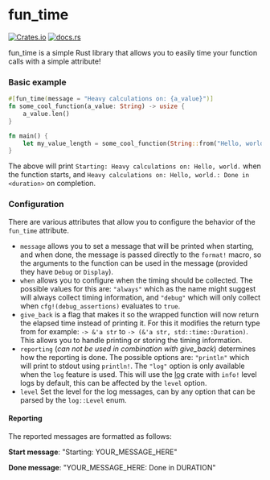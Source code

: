 # fun_time

[![Crates.io](https://img.shields.io/crates/v/fun_time)](https://crates.io/crates/fun_time)
[![docs.rs](https://img.shields.io/docsrs/fun_time)](https://docs.rs/fun_time/0.3.2/fun_time/)

fun_time is a simple Rust library that allows you to easily time your function calls with a simple attribute!

### Basic example

```rust
#[fun_time(message = "Heavy calculations on: {a_value}")]
fn some_cool_function(a_value: String) -> usize {
    a_value.len()
}

fn main() {
    let my_value_length = some_cool_function(String::from("Hello, world."));
}
```

The above will print `Starting: Heavy calculations on: Hello, world.` when the function starts, and `Heavy calculations on: Hello, world.: Done in <duration>` on completion.

### Configuration

There are various attributes that allow you to configure the behavior of the `fun_time` attribute.

- `message` allows you to set a message that will be printed when starting, and when done, the message is passed directly to the `format!` macro, so the arguments to the function can be used in the message (provided they have `Debug` or `Display`).
- `when` allows you to configure when the timing should be collected. The possible values for this are: `"always"` which
  as the name might suggest will always collect timing information, and `"debug"` which will only collect when
  `cfg!(debug_assertions)` evaluates to `true`.
- `give_back` is a flag that makes it so the wrapped function will now return the elapsed time instead of printing it.
  For this it modifies the return type from for example: `-> &'a str` to `-> (&'a str, std::time::Duration)`. This
  allows you to handle printing or storing the timing information.
- `reporting` (_can not be used in combination with give_back_) determines how the reporting is done. The possible
  options are: `"println"` which will print to stdout using `println!`. The `"log"` option is only available when
  the `log` feature is used. This will use the [log](https://crates.io/crates/log) crate with `info!` level logs by default, this can be affected by the `level` option.
- `level` Set the level for the log messages, can by any option that can be parsed by the `log::Level` enum.

#### Reporting

The reported messages are formatted as follows:

**Start message**: "Starting: YOUR_MESSAGE_HERE"

**Done message**: "YOUR_MESSAGE_HERE: Done in DURATION"
